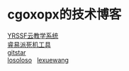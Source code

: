 # cgoxopx的技术博客
[YRSSF云教学系统](YRSSF)  
[睿易派死机工具](ry-tool)  
[gitstar](http://gitstar.cn)  
[losoloso](http://losoloso.xszz.gq)  
[lexuewang](http://pzhqz.lexuewang.cn:8008)

